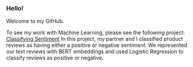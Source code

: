 ### Hello!

Welcome to my GitHub.

To see my work with Machine Learning, please see the following project:
[Classifying Sentiment]([url](https://github.com/LiamDrew8/ClassifyingSentiment))
In this project, my partner and I classified product reviews as having either a positive or negative sentiment.
We represented our text reviews with BERT embeddings and used Logistic Regression to classify reviews as positive or negative.

<!--
**LiamDrew8/LiamDrew8** is a ✨ _special_ ✨ repository because its `README.md` (this file) appears on your GitHub profile.

Here are some ideas to get you started:

- 🔭 I’m currently working on ...
- 🌱 I’m currently learning ...
- 👯 I’m looking to collaborate on ...
- 🤔 I’m looking for help with ...
- 💬 Ask me about ...
- 📫 How to reach me: ...
- 😄 Pronouns: ...
- ⚡ Fun fact: ...
-->
